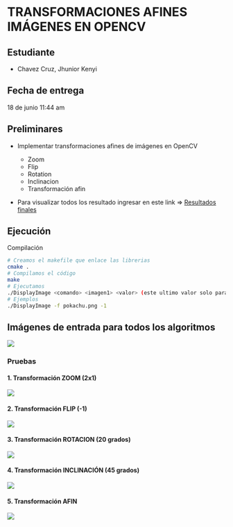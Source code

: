 # TRANSFORMACIONES AFINES IMÁGENES EN OPENCV 
## Estudiante
- Chavez Cruz, Jhunior Kenyi

## Fecha de entrega
18 de junio 11:44 am

## Preliminares
- Implementar transformaciones afines de imágenes en OpenCV
  - Zoom
  - Flip
  - Rotation
  - Inclinacion
  - Transformación afin
  
- Para visualizar todos los resultado ingresar en este link => [Resultados finales](https://github.com/jhuni45/TCG-Laboratorio/tree/master/Practicas/Practica%203/Jhunior/salidas)
## Ejecución
Compilación
```bash
# Creamos el makefile que enlace las librerias
cmake .
# Compilamos el código
make
# Ejecutamos
./DisplayImage <comando> <imagen1> <valor> (este ultimo valor solo para algunos ejemplos)
# Ejemplos
./DisplayImage -f pokachu.png -1
```
## Imágenes de entrada para todos los algoritmos
![](https://github.com/jhuni45/TCG-Laboratorio/blob/master/Practicas/Practica%202/Jhunior/imagenes/pokachu.png)

### Pruebas
#### 1. Transformación ZOOM (2x1)
![](https://github.com/jhuni45/TCG-Laboratorio/blob/master/Practicas/Practica%203/Jhunior/salidas/zoom2x.png)

#### 2. Transformación FLIP (-1)
![](https://github.com/jhuni45/TCG-Laboratorio/blob/master/Practicas/Practica%203/Jhunior/salidas/flip.png)

#### 3. Transformación ROTACION (20 grados)
![](https://github.com/jhuni45/TCG-Laboratorio/blob/master/Practicas/Practica%203/Jhunior/salidas/rotar.png)

#### 4. Transformación INCLINACIÓN (45 grados)
![](https://github.com/jhuni45/TCG-Laboratorio/blob/master/Practicas/Practica%203/Jhunior/salidas/inclinacion.png)

#### 5. Transformación AFIN
![](https://github.com/jhuni45/TCG-Laboratorio/blob/master/Practicas/Practica%203/Jhunior/salidas/affine.png)
